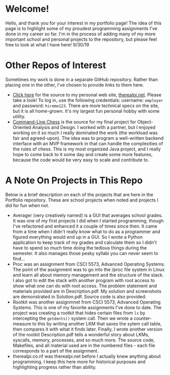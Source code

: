 # Welcome! #

Hello, and thank you for your interest in my portfolio page! The idea of this page is to highlight some of my proudest programming assignments I've done in my career so far. I'm in the process of adding many of my more important school and personal projects to the repository, but please feel free to look at what I have here! 9/30/19

# Other Repos of Interest #

Sometimes my work is done in a separate GitHub repository. Rather than placing one in the other, I've chosen to provide links to them here.

* [Click here](https://github.com/MANA624/therealpi "The Real Pi GitHub") for the source to my personal web site, [therealpi.net](https://therealpi.net "The Real Pi Link"). Please take a look! To log in, use the following credentials: username: `employer` and password: `hireme123`. There are more technical specs on the site, but it is all home-grown. It's my largest fun personal hobby with some utility.
* [Command-Line Chess](https://github.com/MANA624/OOAD-Project "OOAD GitHub") is the source for my final project for Object-Oriented Analysis and Design. I worked with a partner, but I enjoyed working on it so much I really dominated the work (the workload was fair and agreed-upon). The idea was to program a well-written backend interface with an MVP framework in that can handle the complexities of the rules of chess. This is my most organized Java project, and I really hope to come back to it some day and create some more features, because the code would be very easy to scale and contribute to.

# A Note On Projects in This Repo #

Below is a brief description on each of the projects that are here in the Portfolio repository. These are school projects when noted and projects I did for fun when not.

* Averager (very creatively named) is a GUI that averages school grades. It was one of my first projects I did when I started programming, though I've refactored and enhanced it a couple of times since then. It came from a time when I didn't really know what to do as a programmer and figured everything would end up in a GUI. So I wrote a Python application to keep track of my grades and calculate them so I didn't have to spend so much time doing the tedious things during the semester. It also manages those pesky syllabi you can never seem to find...
* Proc was an assignment from CSCI 5573, Advanced Operating Systems. The point of the assignment was to go into the /proc file system in Linux and learn all about memory management and the structure of the stack. I also got to edit the stack with another program with root access to show what one can do with root access. The problem statement and materials provided are in Description.pdf. My solution and screenshots are demonstrated in Solution.pdf. Source code is also provided.
* Rootkit was another assignmnet from CSCI 5573, Advanced Operating Systems. This is one of my favorite assignments I've done to date. The project was creating a rootkit that hides certain files from `ls` by intercepting the `getdents()` system call. Then we wrote a counter-measure to this by writing another LKM that saves the sytem call table, then compares it with what it finds later. Finally, I wrote another version of the rootkit Description.pdf tells a wonderful story about LKMs, syscalls, memory, processes, and so much more. The source code, Makefiles, and all material used are in the numbered files - each file corresponds to a part of the assignment.
* therealpi.co.nf was therealpi.net before I actually knew anything about programming. I keep this here more for historical purposes and highlighting progress rather than ability.
